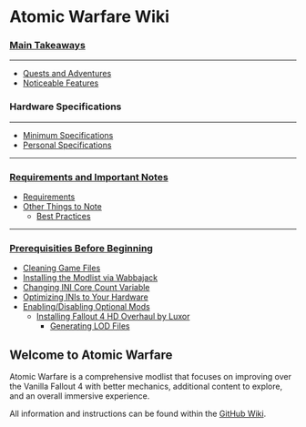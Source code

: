 # Atomic Warfare Wiki

### [Main Takeaways](https://github.com/Rage-GitHub/Atomic-Warfare/wiki/Introductory#main-takeaways)

---

- [Quests and Adventures](https://github.com/Rage-GitHub/Atomic-Warfare/wiki/Introductory#quests-and-adventures)
- [Noticeable Features](https://github.com/Rage-GitHub/Atomic-Warfare/wiki/Introductory#noticeable-features)

### Hardware Specifications

---

- [Minimum Specifications](https://github.com/Rage-GitHub/Atomic-Warfare/wiki/Hardware-Specifications#minimum-specifications)
- [Personal Specifications](https://github.com/Rage-GitHub/Atomic-Warfare/wiki/Hardware-Specifications#personal-specifications)

---

### [Requirements and Important Notes](https://github.com/Rage-GitHub/Atomic-Warfare/wiki/Requirements-and-Important-Notes)

- [Requirements](https://github.com/Rage-GitHub/Atomic-Warfare/wiki/Requirements-and-Important-Notes#requirements)
- [Other Things to Note](https://github.com/Rage-GitHub/Atomic-Warfare/wiki/Requirements-and-Important-Notes#other-things-to-note)
  - [Best Practices](https://github.com/Rage-GitHub/Atomic-Warfare/wiki/Requirements-and-Important-Notes#best-practices)

---

### [Prerequisities Before Beginning](https://github.com/Rage-GitHub/Atomic-Warfare/wiki/Prerequisities-Before-Beginning)

- [Cleaning Game Files](https://github.com/Rage-GitHub/Atomic-Warfare/wiki/Prerequisities-Before-Beginning#cleaning-game-files)
- [Installing the Modlist via Wabbajack](https://github.com/Rage-GitHub/Atomic-Warfare/wiki/Prerequisities-Before-Beginning#installing-the-modlist-via-wabbajack)
- [Changing INI Core Count Variable](https://github.com/Rage-GitHub/Atomic-Warfare/wiki/Prerequisities-Before-Beginning#changing-ini-core-count-variable)
- [Optimizing INIs to Your Hardware](https://github.com/Rage-GitHub/Atomic-Warfare/wiki/Prerequisities-Before-Beginning#optimizing-inis-to-your-hardware)
- [Enabling/Disabling Optional Mods](https://github.com/Rage-GitHub/Atomic-Warfare/wiki/Prerequisities-Before-Beginning#enablingdisabling-optional-mods)
  - [Installing Fallout 4 HD Overhaul by Luxor](https://github.com/Rage-GitHub/Atomic-Warfare/wiki/Prerequisities-Before-Beginning#installing-fallout-4-hd-overhaul-by-luxor)
    - [Generating LOD Files](https://github.com/Rage-GitHub/Atomic-Warfare/wiki/Prerequisities-Before-Beginning#generating-lod-files)

## Welcome to Atomic Warfare

Atomic Warfare is a comprehensive modlist that focuses on improving over the Vanilla Fallout 4 with better mechanics, additional content to explore, and an overall immersive experience.

All information and instructions can be found within the [GitHub Wiki](https://github.com/Rage-GitHub/Atomic-Warfare/wiki).
